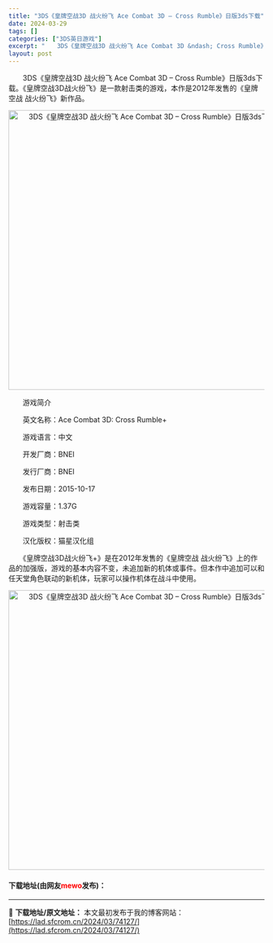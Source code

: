 ```yaml
---
title: "3DS《皇牌空战3D 战火纷飞 Ace Combat 3D – Cross Rumble》日版3ds下载"
date: 2024-03-29
tags: []
categories: ["3DS英日游戏"]
excerpt: "　　3DS《皇牌空战3D 战火纷飞 Ace Combat 3D &ndash; Cross Rumble》日版3ds下载。《皇牌空战3D战火纷飞》是一款射击类的游戏，本作是2012年发售的《皇牌空战 战火纷飞》新作品。 　　游戏简介 　　英文名称：Ace Combat 3D: Cross Rumbl&hellip;"
layout: post
---
```


 <p>　　3DS《皇牌空战3D 战火纷飞 Ace Combat 3D &ndash; Cross Rumble》日版3ds下载。《皇牌空战3D战火纷飞》是一款射击类的游戏，本作是2012年发售的《皇牌空战 战火纷飞》新作品。</p> <p align="center"><img align="" border="0" src="https://lad.sfcrom.cn/wp-content/uploads/2024/03/20240329_660628d519c52.jpg" width="550" alt="3DS《皇牌空战3D 战火纷飞 Ace Combat 3D – Cross Rumble》日版3ds下载" /></p> <p>　　游戏简介</p> <p>　　英文名称：Ace Combat 3D: Cross Rumble+</p> <p>　　游戏语言：中文</p> <p>　　开发厂商：BNEI</p> <p>　　发行厂商：BNEI</p> <p>　　发布日期：2015-10-17</p> <p>　　游戏容量：1.37G</p> <p>　　游戏类型：射击类</p> <p>　　汉化版权：猫星汉化组</p> <p>　　《皇牌空战3D战火纷飞+》是在2012年发售的《皇牌空战 战火纷飞》上的作品的加强版，游戏的基本内容不变，未追加新的机体或事件。但本作中追加可以和任天堂角色联动的新机体，玩家可以操作机体在战斗中使用。</p> <p align="center"><img align="" border="0" src="https://lad.sfcrom.cn/wp-content/uploads/2024/03/20240329_660628d5753d4.jpg" width="550" alt="3DS《皇牌空战3D 战火纷飞 Ace Combat 3D – Cross Rumble》日版3ds下载" /></p> <p><h4>下载地址(由网友<font color="red">mewo</font>发布)：</h4></p> 

---
📖 **下载地址/原文地址：** 本文最初发布于我的博客网站：[https://lad.sfcrom.cn/2024/03/74127/](https://lad.sfcrom.cn/2024/03/74127/)
